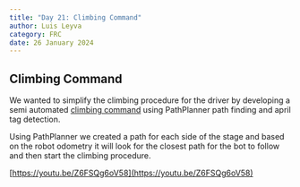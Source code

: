 ```yaml
---
title: "Day 21: Climbing Command"
author: Luis Leyva
category: FRC
date: 26 January 2024
---
```


## **Climbing Command**

We wanted to simplify the climbing procedure for the driver by developing a semi automated [climbing command](https://github.com/Overture-7421/InsertRobotName2024/blob/auto_climb/src/main/Commands/Climbing/Climbing.cpp) using PathPlanner path finding and april tag detection.

Using PathPlanner we created a path for each side of the stage and based on the robot odometry it will look for the closest path for the bot to follow and then start the climbing procedure.

[https://youtu.be/Z6FSQg6oV58](https://youtu.be/Z6FSQg6oV58)
